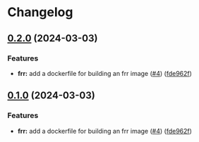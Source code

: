 # Changelog

## [0.2.0](https://github.com/mateusz-uminski/dockerfiles/compare/frr-v0.1.0...frr-v0.2.0) (2024-03-03)


### Features

* **frr:** add a dockerfile for building an frr image ([#4](https://github.com/mateusz-uminski/dockerfiles/issues/4)) ([fde962f](https://github.com/mateusz-uminski/dockerfiles/commit/fde962faa7cc2c1d623d0e7ad55db1826591dcaa))

## [0.1.0](https://github.com/mateusz-uminski/dockerfiles/compare/frr-v0.0.1...frr-v0.1.0) (2024-03-03)


### Features

* **frr:** add a dockerfile for building an frr image ([#4](https://github.com/mateusz-uminski/dockerfiles/issues/4)) ([fde962f](https://github.com/mateusz-uminski/dockerfiles/commit/fde962faa7cc2c1d623d0e7ad55db1826591dcaa))
